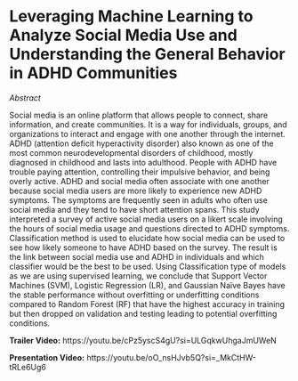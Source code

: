 <h1>Leveraging Machine Learning to Analyze Social Media Use and Understanding the General Behavior in ADHD Communities</h1>

<i>Abstract</i>
<p>Social media is an online platform that allows people to connect, share information, and create communities. It is a way for individuals, groups, and organizations to interact and engage with one another through the internet. ADHD (attention deficit hyperactivity disorder) also known as one of the most common neurodevelopmental disorders of childhood, mostly diagnosed in childhood and lasts into adulthood. People with ADHD have trouble paying attention, controlling their impulsive behavior, and being overly active. ADHD and social media often associate with one another because social media users are more likely to experience new ADHD symptoms. The symptoms are frequently seen in adults who often use social media and they tend to have short attention spans. This study interpreted a survey of active social media users on a likert scale involving the hours of social media usage and questions directed to ADHD symptoms. Classification method is used to elucidate how social media can be used to see how likely someone to have ADHD based on the survey. The result is the link between social media use and ADHD in individuals and which classifier would be the best to be used. Using Classification type of models as we are using supervised learning, we conclude that Support Vector Machines (SVM), Logistic Regression (LR), and Gaussian Naïve Bayes have the stable performance without overfitting or underfitting conditions compared to Random Forest (RF) that have the highest accuracy in training but then dropped on validation and testing leading to potential overfitting conditions.</p>

<p><b>Trailer Video:</b> https://youtu.be/cPz5yscS4gU?si=ULGqkwUhgaJmUWeN</p>
<p><b>Presentation Video:</b> https://youtu.be/oO_nsHJvb5Q?si=_MkCtHW-tRLe6Ug6</p>
